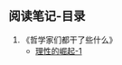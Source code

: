 
## 阅读笔记-目录
1. 《哲学家们都干了些什么》
	- [理性的崛起-1](https://github.com/wangyuchaogeek/ReadingNotes/blob/master/哲学家们都干了些什么/理性的崛起-1.md)
